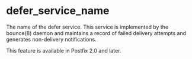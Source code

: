 # defer_service_name 


The name of the defer service. This service is implemented by the
bounce(8) daemon and maintains a record
of failed delivery attempts and generates non-delivery notifications.



This feature is available in Postfix 2.0 and later.



